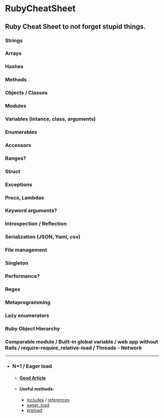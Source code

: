 # RubyCheatSheet
## Ruby Cheat Sheet to not forget stupid things.

### Strings
### Arrays
### Hashes
### Methods
### Objects / Classes
### Modules
### Variables (intance, class, arguments)
### Enumerables
### Accessors
### Ranges?
### Struct
### Exceptions
### Procs, Lambdas
### Keyword arguments?
### Introspection / Reflection
### Serialization (JSON, Yaml, csv)
### File management
### Singleton
### Performance?
### Regex
### Metaprogramming
### Lazy enumerators
### Ruby Object Hierarchy
### Comparable module / Built-in global variable / web app without Rails / require-require_relative-load / Threads - Network
---
- ### N+1 / Eager load
  - #### [Good Article](https://goiabada.blog/to-join-or-not-to-join-an-act-of-includes-f6728fcefea3)
  - #### Useful methods: 
    - [includes](https://apidock.com/rails/v4.2.7/ActiveRecord/QueryMethods/includes) / [references](https://apidock.com/rails/ActiveRecord/QueryMethods/references)
    - [eager_load](https://apidock.com/rails/v4.2.7/ActiveRecord/QueryMethods/eager_load)
    - [preload](https://apidock.com/rails/ActiveRecord/QueryMethods/preload)
